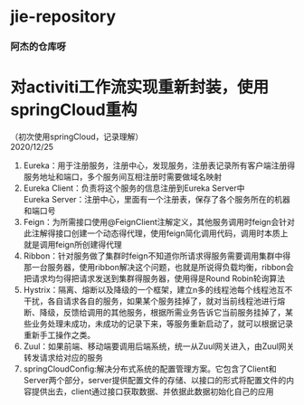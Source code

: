 # jie-repository
### 阿杰的仓库呀</br>
对activiti工作流实现重新封装，使用springCloud重构
=================================================
（初次使用springCloud，记录理解）</br>
2020/12/25</br>
1. Eureka：用于注册服务，注册中心，发现服务，注册表记录所有客户端注册得服务地址和端口，多个服务间互相注册时需要做域名映射</br>
2. Eureka Client：负责将这个服务的信息注册到Eureka Server中</br>
  Eureka Server：注册中心，里面有一个注册表，保存了各个服务所在的机器和端口号</br>
3. Feign：为所需接口使用@FeignClient注解定义，其他服务调用时feign会针对此注解得接口创建一个动态得代理，使用feign简化调用代码，调用时本质上就是调用feign所创建得代理</br>
4. Ribbon：针对服务做了集群时feign不知道你所请求得服务需要调用集群中得那一台服务器，使用ribbon解决这个问题，也就是所说得负载均衡，ribbon会把请求均匀得把请求发送到集群得服务器，使用得是Round Robin轮询算法</br>
5. Hystrix：隔离、熔断以及降级的一个框架，建立n多的线程池每个线程池互不干扰，各自请求各自的服务，如果某个服务挂掉了，就对当前线程池进行熔断、降级，反馈给调用的其他服务，根据所需业务告诉它当前服务挂掉了，某些业务处理未成功，未成功的记录下来，等服务重新启动了，就可以根据记录重新手工操作之类。</br>
6. Zuul：如果前端、移动端要调用后端系统，统一从Zuul网关进入，由Zuul网关转发请求给对应的服务</br>
7. springCloudConfig:解决分布式系统的配置管理方案。它包含了Client和Server两个部分，server提供配置文件的存储、以接口的形式将配置文件的内容提供出去，client通过接口获取数据、并依据此数据初始化自己的应用
